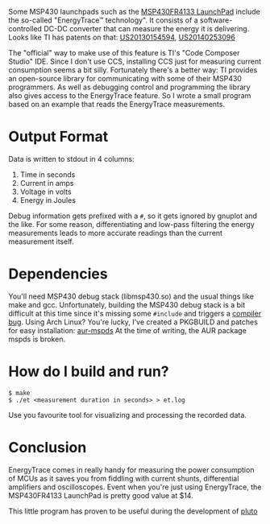 Some MSP430 launchpads such as the [MSP430FR4133 LaunchPad](http://www.ti.com/tool/msp-exp430fr4133)
include the so-called "EnergyTrace™ technology". It consists of a 
software-controlled DC-DC converter that can measure the energy it is 
delivering. Looks like TI has patents on that:
[US20130154594](http://www.google.com/patents/US20130154594),
[US20140253096](http://www.google.com/patents/US20140253096)

The "official" way to make use of this feature is TI's "Code 
Composer Studio" IDE. Since I don't use CCS, installing CCS just for 
measuring current consumption seems a bit silly.
Fortunately there's a better way: TI provides an open-source library 
for communicating with some of their MSP430 programmers. As well as 
debugging control and programming the library also gives access to the 
EnergyTrace feature. So I wrote a small program based on an example 
that reads the EnergyTrace measurements.

# Output Format
Data is written to stdout in 4 columns:

 1. Time in seconds
 2. Current in amps
 3. Voltage in volts
 4. Energy in Joules

Debug information gets prefixed with a `#`, so it gets ignored by 
gnuplot and the like. For some reason, differentiating and low-pass 
filtering the energy measurements leads to more accurate readings than 
the current measurement itself.

# Dependencies
You'll need MSP430 debug stack (libmsp430.so) and the usual 
things like make and gcc. Unfortunately, building the MSP430 debug 
stack is a bit difficult at this time since it's missing some 
`#include` and triggers a
[compiler bug](https://gcc.gnu.org/bugzilla/show_bug.cgi?id=71092).
Using Arch Linux? You're lucky, I've created a PKGBUILD and patches for 
easy installation: [aur-mspds](https://github.com/carrotIndustries/aur-mspds)
At the time of writing, the AUR package mspds is broken.

# How do I build and run?
```
$ make
$ ./et <measurement duration in seconds> > et.log
```
Use you favourite tool for visualizing and processing the recorded data.

# Conclusion
EnergyTrace comes in really handy for measuring the power consumption of 
MCUs as it saves you from fiddling with current shunts, differential 
amplifiers and oscilloscopes.
Event when you're just using EnergyTrace, the MSP430FR4133 LaunchPad is 
pretty good value at $14.

This little program has proven to be useful during the development of 
[pluto](https://github.com/carrotIndustries/pluto)
